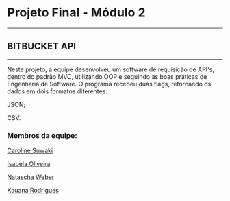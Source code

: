 # Projeto Final - Módulo 2

---

## BITBUCKET  API

---

Neste projeto, a equipe desenvolveu um software de requisição de API's, dentro do padrão MVC, utilizando OOP e seguindo as boas práticas de Engenharia de Software. O programa
recebeu duas flags, retornando os dados em dois formatos diferentes:

JSON;


CSV.  





### Membros da equipe:  


[Caroline Suwaki](https://github.com/csuwaki/)  


[Isabela Oliveira](https://github.com/isaolivlima)  


[Natascha Weber](https://github.com/natfontanesi)  


[Kauana Rodrigues](https://github.com/kku2020)  
